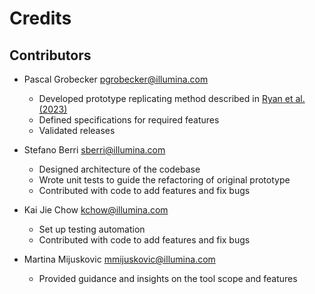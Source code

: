 # Credits

## Contributors

* Pascal Grobecker <pgrobecker@illumina.com>
  * Developed prototype replicating method described in [Ryan et al. (2023)](https://doi.org/10.1038/s41375-022-01806-8)
  * Defined specifications for required features
  * Validated releases

* Stefano Berri <sberri@illumina.com>
  * Designed architecture of the codebase
  * Wrote unit tests to guide the refactoring of original prototype
  * Contributed with code to add features and fix bugs

* Kai Jie Chow <kchow@illumina.com>
  * Set up testing automation
  * Contributed with code to add features and fix bugs

* Martina Mijuskovic <mmijuskovic@illumina.com>
  * Provided guidance and insights on the tool scope and features
